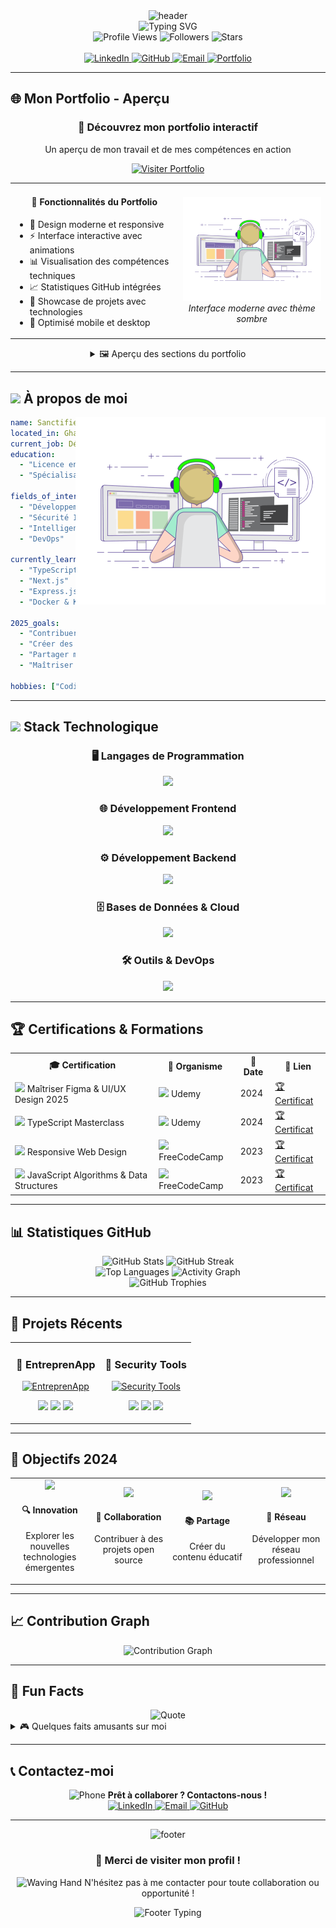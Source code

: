 <div align="center">
  <img src="https://capsule-render.vercel.app/api?type=waving&color=0:667eea,100:764ba2&height=250&section=header&text=Sanctifier%20Yaw-Mensah&fontSize=60&fontAlignY=35&animation=fadeIn&fontColor=ffffff&desc=Développeur%20%26%20Spécialiste%20en%20Sécurité%20Informatique&descAlignY=55&descSize=20" alt="header" />
</div>

<div align="center">
  <img src="https://readme-typing-svg.herokuapp.com?font=Fira+Code&size=22&duration=3000&pause=1000&color=667EEA&center=true&vCenter=true&multiline=true&width=600&height=100&lines=💻+Développeur+Full-Stack;🔐+Expert+en+Sécurité+Informatique;🚀+Passionné+d'Innovation" alt="Typing SVG" />
</div>

<div align="center">
  <img src="https://komarev.com/ghpvc/?username=sancty007&style=for-the-badge&color=667eea" alt="Profile Views" />
  <img src="https://img.shields.io/github/followers/sancty007?style=for-the-badge&color=667eea" alt="Followers" />
  <img src="https://img.shields.io/github/stars/sancty007?style=for-the-badge&color=667eea" alt="Stars" />
</div>

<br/>

<div align="center">
  <a href="https://www.linkedin.com/in/sanctifier-yaw-mensah-63558b242/">
    <img src="https://img.shields.io/badge/LinkedIn-0077B5?style=for-the-badge&logo=linkedin&logoColor=white&labelColor=0077B5" alt="LinkedIn" />
  </a>
  <a href="https://github.com/sancty007">
    <img src="https://img.shields.io/badge/GitHub-100000?style=for-the-badge&logo=github&logoColor=white&labelColor=100000" alt="GitHub" />
  </a>
  <a href="mailto:sanctifieryawmensah55@gmail.com">
    <img src="https://img.shields.io/badge/Email-D14836?style=for-the-badge&logo=gmail&logoColor=white&labelColor=D14836" alt="Email" />
  </a>
  <a href="https://portofolio-9r65.vercel.app/">
    <img src="https://img.shields.io/badge/Portfolio-FF5722?style=for-the-badge&logo=google-chrome&logoColor=white&labelColor=FF5722" alt="Portfolio" />
  </a>
</div>

---

## 🌐 Mon Portfolio - Aperçu

<div align="center">
  <h3>🎨 Découvrez mon portfolio interactif</h3>
  <p>Un aperçu de mon travail et de mes compétences en action</p>
  
  <a href="https://portofolio-9r65.vercel.app/" target="_blank">
    <img src="https://img.shields.io/badge/🚀_Visiter_le_Portfolio-667eea?style=for-the-badge&logo=vercel&logoColor=white" alt="Visiter Portfolio" />
  </a>
</div>

<div align="center">
  <table>
    <tr>
      <td align="center">
        <h4>🎯 Fonctionnalités du Portfolio</h4>
        <ul align="left">
          <li>🎨 Design moderne et responsive</li>
          <li>⚡ Interface interactive avec animations</li>
          <li>📊 Visualisation des compétences techniques</li>
          <li>📈 Statistiques GitHub intégrées</li>
          <li>💼 Showcase de projets avec technologies</li>
          <li>📱 Optimisé mobile et desktop</li>
        </ul>
      </td>
      <td align="center">
        <img src="https://raw.githubusercontent.com/devSouvik/devSouvik/master/gif3.gif" width="300" alt="Portfolio Preview" />
        <br/>
        <em>Interface moderne avec thème sombre</em>
      </td>
    </tr>
  </table>
</div>

<div align="center">
  <details>
    <summary>🖼️ Aperçu des sections du portfolio</summary>
    <br/>
    <table>
      <tr>
        <td align="center"><strong>🏠 Accueil</strong><br/>Présentation personnelle avec animation</td>
        <td align="center"><strong>💼 Compétences</strong><br/>Stack technique organisée par catégories</td>
        <td align="center"><strong>👨‍💻 À propos</strong><br/>Parcours et expertise détaillés</td>
      </tr>
      <tr>
        <td align="center"><strong>🚀 Projets</strong><br/>Showcase avec liens GitHub et démos</td>
        <td align="center"><strong>📊 GitHub Stats</strong><br/>Statistiques et graphiques en temps réel</td>
        <td align="center"><strong>📞 Contact</strong><br/>Formulaire et liens sociaux</td>
      </tr>
    </table>
  </details>
</div>

---

## <img src="https://media.giphy.com/media/hvRJCLFzcasrR4ia7z/giphy.gif" width="28"> À propos de moi

<img align="right" alt="Coding" width="400" src="https://raw.githubusercontent.com/devSouvik/devSouvik/master/gif3.gif">

```yaml
name: Sanctifier Yaw-Mensah
located_in: Ghana
current_job: Développeur Full-Stack
education: 
  - "Licence en Informatique"
  - "Spécialisation Sécurité Informatique"

fields_of_interests:
  - "Développement Web"
  - "Sécurité Informatique"
  - "Intelligence Artificielle"
  - "DevOps"
  
currently_learning: 
  - "TypeScript"
  - "Next.js"
  - "Express.js"
  - "Docker & Kubernetes"

2025_goals:
  - "Contribuer à plus de projets Open Source"
  - "Créer des applications innovantes"
  - "Partager mes connaissances"
  - "Maîtriser l'écosystème cloud"

hobbies: ["Coding", "Reading", "Gaming", "Music"]
```

---

## <img src="https://media.giphy.com/media/QssGEmpkyEOhBCb7e1/giphy.gif?cid=ecf05e47a0n3gi1bfqntqmob8g9aid1oyj2wr3ds3mg700bl&rid=giphy.gif" width="25"> Stack Technologique

<div align="center">

### 🖥️ Langages de Programmation
<p>
  <img src="https://skillicons.dev/icons?i=python,java,cpp,js,ts,php" />
</p>

### 🌐 Développement Frontend
<p>
  <img src="https://skillicons.dev/icons?i=html,css,js,react,nextjs,tailwind,bootstrap,figma" />
</p>

### ⚙️ Développement Backend
<p>
  <img src="https://skillicons.dev/icons?i=nodejs,express,django,spring,php,laravel" />
</p>

### 🗄️ Bases de Données & Cloud
<p>
  <img src="https://skillicons.dev/icons?i=mysql,postgresql,mongodb,redis,firebase,supabase" />
</p>

### 🛠️ Outils & DevOps
<p>
  <img src="https://skillicons.dev/icons?i=git,github,docker,linux,vscode,postman,nginx" />
</p>

</div>

---

## 🏆 Certifications & Formations

<div align="center">
  <table>
    <tr>
      <th>🎓 Certification</th>
      <th>🏢 Organisme</th>
      <th>📅 Date</th>
      <th>🔗 Lien</th>
    </tr>
    <tr>
      <td><img width="20" src="https://img.icons8.com/color/48/figma--v1.png"/> Maîtriser Figma & UI/UX Design 2025</td>
      <td><img width="20" src="https://img.icons8.com/color/48/udemy.png"/> Udemy</td>
      <td>2024</td>
      <td><a href="https://www.udemy.com/certificate/UC-e6108141-51f9-4af0-9526-d29c0beacbc2/">🏆 Certificat</a></td>
    </tr>
    <tr>
      <td><img width="20" src="https://img.icons8.com/color/48/typescript.png"/> TypeScript Masterclass</td>
      <td><img width="20" src="https://img.icons8.com/color/48/udemy.png"/> Udemy</td>
      <td>2024</td>
      <td><a href="https://www.udemy.com/certificate/UC-ee6bc228-d313-4980-a296-85847ee1d882/">🏆 Certificat</a></td>
    </tr>
    <tr>
      <td><img width="20" src="https://img.icons8.com/color/48/html-5--v1.png"/> Responsive Web Design</td>
      <td><img width="20" src="https://img.icons8.com/external-tal-revivo-color-tal-revivo/48/external-freecodecamp-a-non-profit-organization-that-consists-of-an-interactive-learning-web-platform-logo-color-tal-revivo.png"/> FreeCodeCamp</td>
      <td>2023</td>
      <td><a href="https://www.freecodecamp.org/certification/sanctifier/responsive-web-design">🏆 Certificat</a></td>
    </tr>
    <tr>
      <td><img width="20" src="https://img.icons8.com/color/48/javascript--v1.png"/> JavaScript Algorithms & Data Structures</td>
      <td><img width="20" src="https://img.icons8.com/external-tal-revivo-color-tal-revivo/48/external-freecodecamp-a-non-profit-organization-that-consists-of-an-interactive-learning-web-platform-logo-color-tal-revivo.png"/> FreeCodeCamp</td>
      <td>2023</td>
      <td><a href="https://www.freecodecamp.org/certification/sanctifier/javascript-algorithms-and-data-structures-v8">🏆 Certificat</a></td>
    </tr>
  </table>
</div>

---

## 📊 Statistiques GitHub

<div align="center">
  <img width="49%" src="https://github-readme-stats.vercel.app/api?username=sancty007&show_icons=true&theme=tokyonight&count_private=true&hide_border=true&title_color=667eea&icon_color=667eea&text_color=c9d1d9&bg_color=0d1117" alt="GitHub Stats" />
  <img width="49%" src="https://github-readme-streak-stats.herokuapp.com/?user=sancty007&theme=tokyonight&hide_border=true&stroke=0000&background=0d1117&ring=667eea&fire=667eea&currStreakLabel=667eea" alt="GitHub Streak" />
</div>

<div align="center">
  <img width="49%" src="https://github-readme-stats.vercel.app/api/top-langs/?username=sancty007&layout=compact&theme=tokyonight&hide_border=true&title_color=667eea&text_color=c9d1d9&bg_color=0d1117&langs_count=8" alt="Top Languages" />
  <img width="49%" src="https://github-readme-activity-graph.vercel.app/graph?username=sancty007&theme=tokyo-night&hide_border=true&bg_color=0d1117&color=667eea&line=667eea&point=c9d1d9" alt="Activity Graph" />
</div>

<div align="center">
  <img src="https://github-profile-trophy.vercel.app/?username=sancty007&theme=tokyonight&no-frame=true&no-bg=true&margin-w=4&column=7" alt="GitHub Trophies" />
</div>

---

## 🚀 Projets Récents

<div align="center">
  <table>
    <tr>
      <td width="50%">
        <h3 align="center">🏢 EntreprenApp</h3>
        <div align="center">  
          <a href="https://github.com/sancty007/entreprenapp" target="_blank">
            <img src="https://github-readme-stats.vercel.app/api/pin/?username=sancty007&repo=entreprenapp&theme=tokyonight&hide_border=true&title_color=667eea&icon_color=667eea&text_color=c9d1d9&bg_color=0d1117" alt="EntreprenApp" />
          </a>
        </div>
        <p align="center">
          <img src="https://img.shields.io/badge/React-61DAFB?style=flat-square&logo=react&logoColor=black" />
          <img src="https://img.shields.io/badge/Node.js-339933?style=flat-square&logo=nodedotjs&logoColor=white" />
          <img src="https://img.shields.io/badge/MongoDB-47A248?style=flat-square&logo=mongodb&logoColor=white" />
        </p>
      </td>
      <td width="50%">
        <h3 align="center">🔐 Security Tools</h3>
        <div align="center">
          <a href="https://github.com/sancty007/security-tools" target="_blank">
            <img src="https://github-readme-stats.vercel.app/api/pin/?username=sancty007&repo=security-tools&theme=tokyonight&hide_border=true&title_color=667eea&icon_color=667eea&text_color=c9d1d9&bg_color=0d1117" alt="Security Tools" />
          </a>
        </div>
        <p align="center">
          <img src="https://img.shields.io/badge/Python-3776AB?style=flat-square&logo=python&logoColor=white" />
          <img src="https://img.shields.io/badge/Django-092E20?style=flat-square&logo=django&logoColor=white" />
          <img src="https://img.shields.io/badge/Docker-2496ED?style=flat-square&logo=docker&logoColor=white" />
        </p>
      </td>
    </tr>
  </table>
</div>

---

## 🎯 Objectifs 2024

<div align="center">
  <table>
    <tr>
      <td align="center" width="25%">
        <img src="https://media.giphy.com/media/WUlplcMpOCEmTGBtBW/giphy.gif" width="80">
        <h4>🔍 Innovation</h4>
        <p>Explorer les nouvelles technologies émergentes</p>
      </td>
      <td align="center" width="25%">
        <img src="https://media.giphy.com/media/du3J3cXyzhj75IOgvA/giphy.gif" width="80">
        <h4>🤝 Collaboration</h4>
        <p>Contribuer à des projets open source</p>
      </td>
      <td align="center" width="25%">
        <img src="https://media.giphy.com/media/LaVp0AyqR5bGsC5Cbm/giphy.gif" width="80">
        <h4>📚 Partage</h4>
        <p>Créer du contenu éducatif</p>
      </td>
      <td align="center" width="25%">
        <img src="https://media.giphy.com/media/l1J9FiGxR61OcF2mI/giphy.gif" width="80">
        <h4>💼 Réseau</h4>
        <p>Développer mon réseau professionnel</p>
      </td>
    </tr>
  </table>
</div>

---

## 📈 Contribution Graph

<div align="center">
  <img src="https://github-readme-activity-graph.vercel.app/graph?username=sancty007&bg_color=0d1117&color=667eea&line=667eea&point=c9d1d9&area=true&hide_border=true" width="100%" alt="Contribution Graph" />
</div>

---

## 🌟 Fun Facts

<div align="center">
  <img src="https://quotes-github-readme.vercel.app/api?type=horizontal&theme=tokyonight&quote=Code%20is%20like%20humor.%20When%20you%20have%20to%20explain%20it,%20it's%20bad.&author=Cory%20House" alt="Quote" />
</div>

<details>
<summary>🎮 Quelques faits amusants sur moi</summary>
<br>

- 🌙 Je code mieux la nuit
- ☕ Je ne peux pas commencer ma journée sans café
- 🎵 J'écoute de la musique lofi en codant
- 🐧 J'utilise Linux comme système principal
- 🎯 Mon IDE préféré est VS Code avec le thème Tokyo Night
- 🚀 Je rêve de contribuer à des projets spatiaux
- 📚 J'adore lire des articles sur les nouvelles technologies
- 🎮 Je joue aux jeux vidéo pour me détendre

</details>

---

## 📞 Contactez-moi

<div align="center">
  <img src="https://raw.githubusercontent.com/Tarikul-Islam-Anik/Animated-Fluent-Emojis/master/Emojis/Objects/Telephone%20Receiver.png" alt="Phone" width="25" height="25" />
  <strong>Prêt à collaborer ? Contactons-nous !</strong>
</div>

<div align="center">
  <a href="https://www.linkedin.com/in/sanctifier-yaw-mensah-63558b242/">
    <img src="https://img.shields.io/badge/LinkedIn-Connectons--nous-0077B5?style=for-the-badge&logo=linkedin&logoColor=white" alt="LinkedIn" />
  </a>
  <a href="mailto:sanctifieryawmensah55@gmail.com">
    <img src="https://img.shields.io/badge/Email-Écrivez--moi-D14836?style=for-the-badge&logo=gmail&logoColor=white" alt="Email" />
  </a>
  <a href="https://github.com/sancty007">
    <img src="https://img.shields.io/badge/GitHub-Suivez--moi-100000?style=for-the-badge&logo=github&logoColor=white" alt="GitHub" />
  </a>
</div>

---

<div align="center">
  <img src="https://capsule-render.vercel.app/api?type=waving&color=0:667eea,100:764ba2&height=120&section=footer" alt="footer" />
  
  <h3>💫 Merci de visiter mon profil !</h3>
  <p>
    <img src="https://raw.githubusercontent.com/Tarikul-Islam-Anik/Animated-Fluent-Emojis/master/Emojis/Hand%20gestures/Waving%20Hand.png" alt="Waving Hand" width="25" height="25" />
    N'hésitez pas à me contacter pour toute collaboration ou opportunité !
  </p>
  
  <img src="https://readme-typing-svg.herokuapp.com?font=Fira+Code&size=16&duration=4000&pause=1000&color=667EEA&center=true&vCenter=true&width=600&lines=Développons+ensemble+l'avenir+numérique+!;Let's+build+the+digital+future+together+!" alt="Footer Typing" />
</div>
